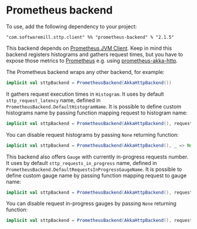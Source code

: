 # Prometheus backend

To use, add the following dependency to your project:

```
"com.softwaremill.sttp.client" %% "prometheus-backend" % "2.1.5"
```

This backend depends on [Prometheus JVM Client](https://github.com/prometheus/client_java). Keep in mind this backend registers histograms and gathers request times, but you have to expose those metrics to [Prometheus](https://prometheus.io/) e.g. using [prometheus-akka-http](https://github.com/lonelyplanet/prometheus-akka-http).

The Prometheus backend wraps any other backend, for example:

```scala
implicit val sttpBackend = PrometheusBackend(AkkaHttpBackend())
```

It gathers request execution times in `Histogram`. It uses by default `sttp_request_latency` name, defined in `PrometheusBackend.DefaultHistogramName`. It is possible to define custom histograms name by passing function mapping request to histogram name:

```scala
implicit val sttpBackend = PrometheusBackend(AkkaHttpBackend(), request => Some(request.uri.host))
```

You can disable request histograms by passing `None` returning function:

```scala
implicit val sttpBackend = PrometheusBackend(AkkaHttpBackend(), _ => None)
```

This backend also offers `Gauge` with currently in-progress requests number. It uses by default `sttp_requests_in_progress` name, defined in `PrometheusBackend.DefaultRequestsInProgressGaugeName`. It is possible to define custom gauge name by passing function mapping request to gauge name:

```scala
implicit val sttpBackend = PrometheusBackend(AkkaHttpBackend(), requestToInProgressGaugeNameMapper = request => Some(request.uri.host))
```

You can disable request in-progress gauges by passing `None` returning function:

```scala
implicit val sttpBackend = PrometheusBackend(AkkaHttpBackend(), requestToInProgressGaugeNameMapper = _ => None)
```